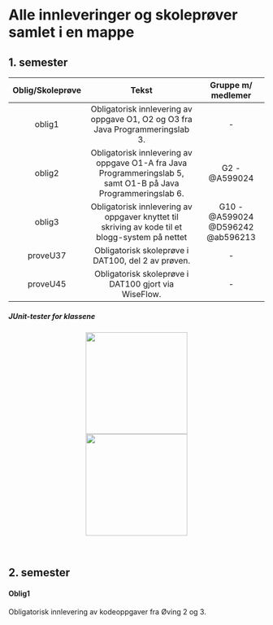 # Alle innleveringer og skoleprøver samlet i en mappe

## 1. semester
| Oblig/Skoleprøve | Tekst | Gruppe m/ medlemer |
|:----------------:|:--------:|:------------------:|
|   oblig1  | Obligatorisk innlevering av oppgave O1, O2 og O3 fra Java Programmeringslab 3. | - |
|   oblig2  | Obligatorisk innlevering av oppgave O1-A fra Java Programmeringslab 5, samt O1-B på Java Programmeringslab 6. | G2 - @A599024 |
|   oblig3  | Obligatorisk innlevering av oppgaver knyttet til skriving av kode til et blogg-system på nettet | G10 - @A599024 @D596242 @ab596213 |
|  proveU37 | Obligatorisk skoleprøve i DAT100, del 2 av prøven. | - |
|  proveU45 | Obligatorisk skoleprøve i DAT100 gjort via WiseFlow. | - |
##### JUnit-tester for klassene
<p align="center">
	<img src="https://i.imgur.com/7bAFdtA.png" width="200"/>
	<br>
	<img src="https://i.imgur.com/ACckW1Y.png" width="200"/>
</p> <br>

## 2. semester
#### Oblig1
Obligatorisk innlevering av kodeoppgaver fra Øving 2 og 3.
